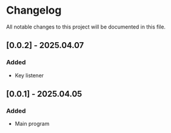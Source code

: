 # Changelog

All notable changes to this project will be documented in this file.

## [0.0.2] - 2025.04.07

### Added
- Key listener

## [0.0.1] - 2025.04.05

### Added
- Main program
